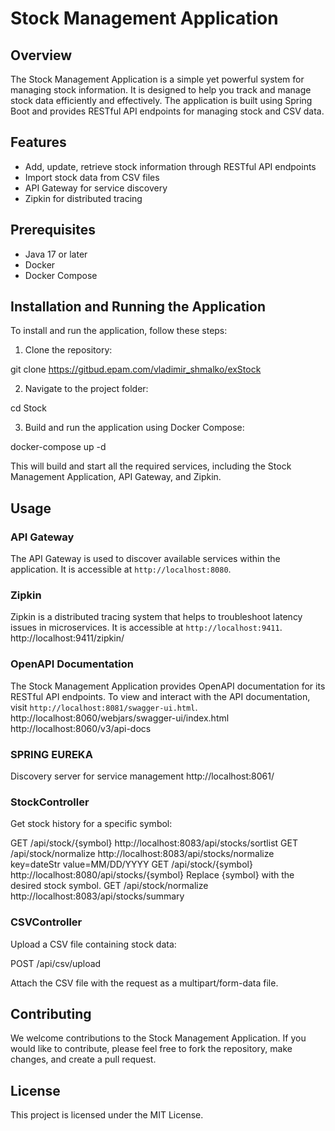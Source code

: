 # Stock Management Application

## Overview

The Stock Management Application is a simple yet powerful system for managing stock information. It is designed to help you track and manage stock data efficiently and effectively. The application is built using Spring Boot and provides RESTful API endpoints for managing stock and CSV data.

## Features

- Add, update, retrieve stock information through RESTful API endpoints
- Import stock data from CSV files
- API Gateway for service discovery
- Zipkin for distributed tracing

## Prerequisites

- Java 17 or later
- Docker
- Docker Compose

## Installation and Running the Application

To install and run the application, follow these steps:

1. Clone the repository:

git clone https://gitbud.epam.com/vladimir_shmalko/exStock


2. Navigate to the project folder:

cd Stock


3. Build and run the application using Docker Compose:

docker-compose up -d


This will build and start all the required services, including the Stock Management Application, API Gateway, and Zipkin.

## Usage

### API Gateway

The API Gateway is used to discover available services within the application. It is accessible at `http://localhost:8080`.

### Zipkin

Zipkin is a distributed tracing system that helps to troubleshoot latency issues in microservices. It is accessible at `http://localhost:9411`.
http://localhost:9411/zipkin/

### OpenAPI Documentation

The Stock Management Application provides OpenAPI documentation for its RESTful API endpoints. To view and interact with the API documentation, visit `http://localhost:8081/swagger-ui.html`.
http://localhost:8060/webjars/swagger-ui/index.html
http://localhost:8060/v3/api-docs

### SPRING EUREKA
Discovery server for service management
http://localhost:8061/

### StockController
Get stock history for a specific symbol:

GET /api/stock/{symbol}
http://localhost:8083/api/stocks/sortlist
GET /api/stock/normalize
http://localhost:8083/api/stocks/normalize
key=dateStr value=MM/DD/YYYY
GET /api/stock/{symbol}
http://localhost:8080/api/stocks/{symbol}
Replace {symbol} with the desired stock symbol.
GET /api/stock/normalize
http://localhost:8083/api/stocks/summary

### CSVController
Upload a CSV file containing stock data:

POST /api/csv/upload

Attach the CSV file with the request as a multipart/form-data file.



## Contributing

We welcome contributions to the Stock Management Application. If you would like to contribute, please feel free to fork the repository, make changes, and create a pull request.

## License

This project is licensed under the MIT License.